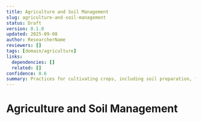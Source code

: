 ```yaml
---
title: Agriculture and Soil Management
slug: agriculture-and-soil-management
status: Draft
version: 0.1.0
updated: 2025-09-08
author: ResearcherName
reviewers: []
tags: [domain/agriculture]
links:
  dependencies: []
  related: []
confidence: 0.6
summary: Practices for cultivating crops, including soil preparation, fertilization, and pest control.
---
```


# Agriculture and Soil Management

